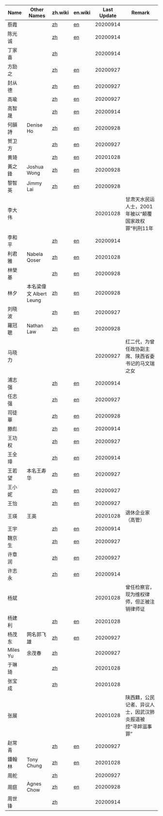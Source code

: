 Name | Other Names | zh.wiki | en.wiki | Last Update | Remark
--- | --- | --- | --- | --- | ---
蔡霞 | | [zh](https://zh.wikipedia.org/wiki/蔡霞) | [en](https://en.wikipedia.org/wiki/Cai_Xia) | 20200914
陈光诚 | | [zh](https://zh.wikipedia.org/wiki/陈光诚) | [en](https://en.wikipedia.org/wiki/Chen_Guangcheng) | 20200914
丁家喜 | | [zh](https://zh.wikipedia.org/wiki/丁家喜) | | 20200914
方励之 | | [zh](https://zh.wikipedia.org/wiki/方励之) | [en](https://en.wikipedia.org/wiki/Fang_Lizhi) | 20200927
封从德 | | [zh](https://zh.wikipedia.org/wiki/封从德) | [en](https://en.wikipedia.org/wiki/Feng_Congde) | 20200927
高瑜 | | [zh](https://zh.wikipedia.org/wiki/高瑜) | [en](https://en.wikipedia.org/wiki/Gao_Yu_(journalist)) | 20200927
高智晟 | | [zh](https://zh.wikipedia.org/wiki/高智晟) | [en](https://en.wikipedia.org/wiki/Gao_Zhisheng) | 20200914
何韻詩 | Denise Ho | [zh](https://zh.wikipedia.org/wiki/何韻詩) | [en](https://en.wikipedia.org/wiki/Denise_Ho) | 20200928
贺卫方 | | [zh](https://zh.wikipedia.org/wiki/贺卫方) | [en](https://en.wikipedia.org/wiki/He_Weifang) | 20200927
黄琦 | | [zh](https://zh.wikipedia.org/wiki/黄琦) | [en](https://en.wikipedia.org/wiki/Huang_Qi) | 20201028
黃之鋒 | Joshua Wong | [zh](https://zh.wikipedia.org/wiki/黃之鋒) | [en](https://en.wikipedia.org/wiki/Joshua_Wong) | 20200928
黎智英 | Jimmy Lai | [zh](https://zh.wikipedia.org/wiki/黎智英) | [en](https://en.wikipedia.org/wiki/Jimmy_Lai) | 20200928
李大伟 | | | | 20201028 | 甘肃天水民运人士，2001年被以“颠覆国家政权罪”判刑11年
李和平 | | [zh](https://zh.wikipedia.org/wiki/李和平_(律师)) | [en](https://en.wikipedia.org/wiki/Li_Heping) | 20200914
利君雅 | Nabela Qoser | [zh](https://zh.wikipedia.org/wiki/利君雅) | [en](https://en.wikipedia.org/wiki/Nabela_Qoser) | 20201028
林榮基 | | [zh](https://zh.wikipedia.org/wiki/林榮基) | [en](https://en.wikipedia.org/wiki/Lam_Wing-kee) | 20200928
林夕 | 本名梁偉文 Albert Leung | [zh](https://zh.wikipedia.org/wiki/林夕) | [en](https://en.wikipedia.org/wiki/Albert_Leung) | 20200928
刘晓波 | | [zh](https://zh.wikipedia.org/wiki/刘晓波) | [en](https://en.wikipedia.org/wiki/Liu_Xiaobo) | 20200927
羅冠聰 | Nathan Law | [zh](https://zh.wikipedia.org/wiki/羅冠聰) | [en](https://en.wikipedia.org/wiki/Nathan_Law) | 20200928
马晓力 | | | | 20200927 | 红二代，为曾任政协副主席、陕西省委书记的马文瑞之女
浦志强 | | [zh](https://zh.wikipedia.org/wiki/浦志强) | [en](https://en.wikipedia.org/wiki/Pu_Zhiqiang) | 20200914
任志强 | | [zh](https://zh.wikipedia.org/wiki/任志强) | [en](https://en.wikipedia.org/wiki/Ren_Zhiqiang) | 20200927
司徒華 | | [zh](https://zh.wikipedia.org/wiki/司徒華) | [en](https://en.wikipedia.org/wiki/Szeto_Wah) | 20200928
滕彪 | | [zh](https://zh.wikipedia.org/wiki/滕彪) | [en](https://en.wikipedia.org/wiki/Teng_Biao) | 20200914
王功权 | | [zh](https://zh.wikipedia.org/wiki/王功权) | [en](https://en.wikipedia.org/wiki/Wang_Gongquan) | 20200927
王全璋 | | [zh](https://zh.wikipedia.org/wiki/王全璋) | [en](https://en.wikipedia.org/wiki/Wang_Quanzhang) | 20200914
王若望 | 本名王寿华 | [zh](https://zh.wikipedia.org/wiki/王若望) | [en](https://en.wikipedia.org/wiki/Wang_Ruowang) | 20200927
王小妮 | | [zh](https://zh.wikipedia.org/wiki/王小妮) | [en](https://en.wikipedia.org/wiki/Wang_Xiaoni) | 20200927
王怡 | | [zh](https://zh.wikipedia.org/wiki/王怡) | [en](https://en.wikipedia.org/wiki/Wang_Yi_(pastor)) | 20200927
王瑛 | 王英 | | | 20201028 | 退休企业家（高管）
王宇 | | [zh](https://zh.wikipedia.org/wiki/王宇_(律師)) | [en](https://en.wikipedia.org/wiki/Wang_Yu_(lawyer)) | 20200914
魏京生 | | [zh](https://zh.wikipedia.org/wiki/魏京生) | [en](https://en.wikipedia.org/wiki/Wei_Jingsheng) | 20200927
许章润 | | [zh](https://zh.wikipedia.org/wiki/许章润) | [en](https://en.wikipedia.org/wiki/Xu_Zhangrun) | 20200927
许志永 | | [zh](https://zh.wikipedia.org/wiki/许志永) | [en](https://en.wikipedia.org/wiki/Xu_Zhiyong) | 20200914
杨斌 | | | | 20201028 | 曾任检察官，现为维权律师，但正被注销律师证
杨建利 | | [zh](https://zh.wikipedia.org/wiki/楊建利) | [en](https://en.wikipedia.org/wiki/Yang_Jianli) | 20201028
杨茂东 | 网名郭飞雄 | [zh](https://zh.wikipedia.org/wiki/郭飞雄) | [en](https://en.wikipedia.org/wiki/Guo_Feixiong) | 20200927
Miles Yu | 余茂春 | [zh](https://zh.wikipedia.org/wiki/余茂春) | | 20200927
于琳琦 | | [zh](https://zh.wikipedia.org/wiki/方方日記#于琳琦事件) | | 20201028
张宝成 | | [zh](https://zh.wikipedia.org/wiki/张宝成) | | 20201028
张展 | | | | 20201028 | 陕西籍，公民记者、异议人士，因武汉肺炎报道被控“寻衅滋事罪”
赵常青 | | [zh](https://zh.wikipedia.org/wiki/赵常青) | [en](https://en.wikipedia.org/wiki/Zhao_Changqing) | 20200927
鍾翰林 | Tony Chung | [zh](https://zh.wikipedia.org/wiki/鍾翰林) | [en](https://en.wikipedia.org/wiki/Tony_Chung) | 20201028
周舵 | | [zh](https://zh.wikipedia.org/wiki/周舵) | | 20200927
周庭 | Agnes Chow | [zh](https://zh.wikipedia.org/wiki/周庭) | [en](https://en.wikipedia.org/wiki/Agnes_Chow) | 20200928
周世锋 | | [zh](https://zh.wikipedia.org/wiki/周世鋒) | | 20200914
